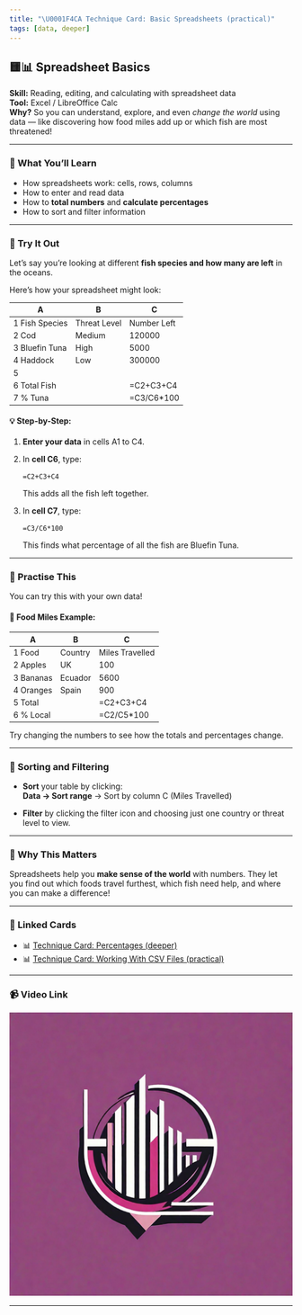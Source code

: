 ```yaml
---
title: "\U0001F4CA Technique Card: Basic Spreadsheets (practical)"
tags: [data, deeper]
---
```


## 🟨📊 **Spreadsheet Basics**

**Skill:** Reading, editing, and calculating with spreadsheet data  
**Tool:** Excel / LibreOffice Calc  
**Why?** So you can understand, explore, and even _change the world_ using data — like discovering how food miles add up or which fish are most threatened!

---

### 🧠 What You’ll Learn

- How spreadsheets work: cells, rows, columns
- How to enter and read data
- How to **total numbers** and **calculate percentages**
- How to sort and filter information

---

### 🔧 Try It Out

Let’s say you’re looking at different **fish species and how many are left** in the oceans.

Here’s how your spreadsheet might look:

| A              | B            | C           |
| -------------- | ------------ | ----------- |
| 1 Fish Species | Threat Level | Number Left |
| 2 Cod          | Medium       | 120000      |
| 3 Bluefin Tuna | High         | 5000        |
| 4 Haddock      | Low          | 300000      |
| 5              |              |             |
| 6 Total Fish   |              | =C2+C3+C4   |
| 7 % Tuna       |              | =C3/C6\*100 |

#### 💡 Step-by-Step:

1. **Enter your data** in cells A1 to C4.
2. In **cell C6**, type:

   ```
   =C2+C3+C4
   ```

   This adds all the fish left together.

3. In **cell C7**, type:
   ```
   =C3/C6*100
   ```
   This finds what percentage of all the fish are Bluefin Tuna.

---

### 🧪 Practise This

You can try this with your own data!

#### 🍎 Food Miles Example:

| A         | B       | C               |
| --------- | ------- | --------------- |
| 1 Food    | Country | Miles Travelled |
| 2 Apples  | UK      | 100             |
| 3 Bananas | Ecuador | 5600            |
| 4 Oranges | Spain   | 900             |
| 5 Total   |         | =C2+C3+C4       |
| 6 % Local |         | =C2/C5\*100     |

Try changing the numbers to see how the totals and percentages change.

---

### 🔄 Sorting and Filtering

- **Sort** your table by clicking:  
  **Data → Sort range** → Sort by column C (Miles Travelled)

- **Filter** by clicking the filter icon and choosing just one country or threat level to view.

---

### 🌱 Why This Matters

Spreadsheets help you **make sense of the world** with numbers. They let you find out which foods travel furthest, which fish need help, and where you can make a difference!

---

### 🔗 Linked Cards

- 📊 [Technique Card: Percentages (deeper)](../technique-cards-deeper/percentages.md)
- 📊 [Technique Card: Working With CSV Files (practical)](csv-files.md)

---

### 📹 Video Link

[![Watch the video](../data1.png)](https://www.youtube.com/watch?v=PI93YM0AwLI)

---

